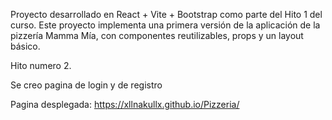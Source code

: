 Proyecto desarrollado en React + Vite + Bootstrap como parte del Hito 1 del curso.
Este proyecto implementa una primera versión de la aplicación de la pizzería Mamma Mía, con componentes reutilizables, props y un layout básico.

Hito numero 2.

Se creo pagina de login y de registro

Pagina desplegada: https://xllnakullx.github.io/Pizzeria/
